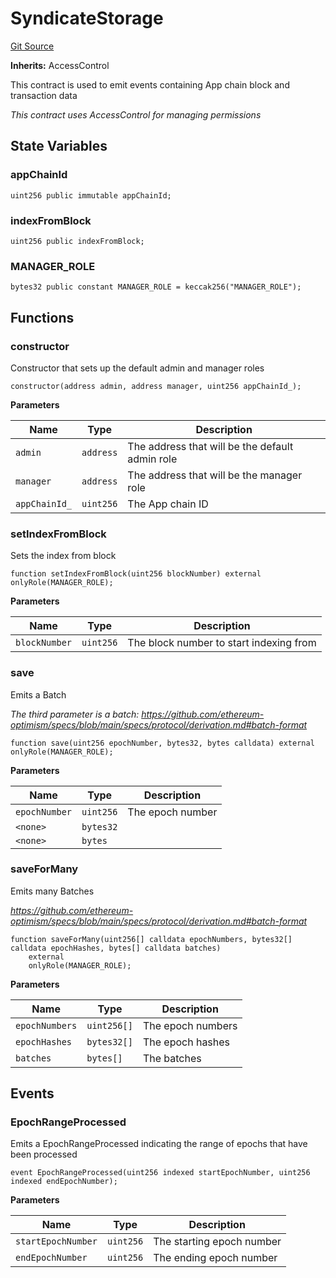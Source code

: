 # SyndicateStorage
[Git Source](https://github.com/SyndicateProtocol/syndicate-appchains/blob/7027a63d41514909f85c2d3245a5d979fd2c367a/src/backfill/SyndicateStorage.sol)

**Inherits:**
AccessControl

This contract is used to emit events containing App chain block and transaction data

*This contract uses AccessControl for managing permissions*


## State Variables
### appChainId

```solidity
uint256 public immutable appChainId;
```


### indexFromBlock

```solidity
uint256 public indexFromBlock;
```


### MANAGER_ROLE

```solidity
bytes32 public constant MANAGER_ROLE = keccak256("MANAGER_ROLE");
```


## Functions
### constructor

Constructor that sets up the default admin and manager roles


```solidity
constructor(address admin, address manager, uint256 appChainId_);
```
**Parameters**

|Name|Type|Description|
|----|----|-----------|
|`admin`|`address`|The address that will be the default admin role|
|`manager`|`address`|The address that will be the manager role|
|`appChainId_`|`uint256`|The App chain ID|


### setIndexFromBlock

Sets the index from block


```solidity
function setIndexFromBlock(uint256 blockNumber) external onlyRole(MANAGER_ROLE);
```
**Parameters**

|Name|Type|Description|
|----|----|-----------|
|`blockNumber`|`uint256`|The block number to start indexing from|


### save

Emits a Batch

*The third parameter is a batch: https://github.com/ethereum-optimism/specs/blob/main/specs/protocol/derivation.md#batch-format*


```solidity
function save(uint256 epochNumber, bytes32, bytes calldata) external onlyRole(MANAGER_ROLE);
```
**Parameters**

|Name|Type|Description|
|----|----|-----------|
|`epochNumber`|`uint256`|The epoch number|
|`<none>`|`bytes32`||
|`<none>`|`bytes`||


### saveForMany

Emits many Batches

*https://github.com/ethereum-optimism/specs/blob/main/specs/protocol/derivation.md#batch-format*


```solidity
function saveForMany(uint256[] calldata epochNumbers, bytes32[] calldata epochHashes, bytes[] calldata batches)
    external
    onlyRole(MANAGER_ROLE);
```
**Parameters**

|Name|Type|Description|
|----|----|-----------|
|`epochNumbers`|`uint256[]`|The epoch numbers|
|`epochHashes`|`bytes32[]`|The epoch hashes|
|`batches`|`bytes[]`|The batches|


## Events
### EpochRangeProcessed
Emits a EpochRangeProcessed indicating the range of epochs that have been processed


```solidity
event EpochRangeProcessed(uint256 indexed startEpochNumber, uint256 indexed endEpochNumber);
```

**Parameters**

|Name|Type|Description|
|----|----|-----------|
|`startEpochNumber`|`uint256`|The starting epoch number|
|`endEpochNumber`|`uint256`|The ending epoch number|

